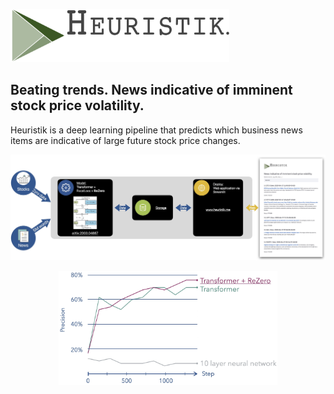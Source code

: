 <p align="left">
<img src=./data/heuristik_logo.jpeg width="350"/>
</p>

## Beating trends. News indicative of imminent stock price volatility.

Heuristik is a deep learning pipeline that predicts which business news items are indicative of large future stock price changes.


<p align="center">
<img src=./data/schematic.jpg width="850"/>
</p>

<p align="center">
<img src=./data/learning_curve.jpg width="350"/>
</p>
